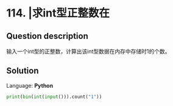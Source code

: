 # 114. |求int型正整数在

## Question description


  输入一个int型的正整数，计算出该int型数据在内存中存储时1的个数。 


## Solution

Language: **Python**

```Python
print(bin(int(input())).count("1"))
```


